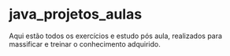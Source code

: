 # java_projetos_aulas
Aqui estão todos os exercícios e estudo pós aula, realizados para massificar e treinar o conhecimento adquirido.
